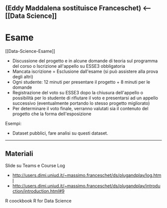 (Eddy Maddalena sostituisce Franceschet)
<-- [[Data Science]]
----
# Esame

[[Data-Science-Esame]]
-   ﻿﻿Discussione del progetto e in alcune domande di teoria sul programma del corso o Iscrizione all'appello su ESSE3 obbligatoria
-   ﻿﻿Mancata iscrizione = Esclusione dall'esame (si può assistere alla prova degli altri)
-   ﻿﻿Ogni studente: 12 minuti per presentare il progetto + 8 minuti per le domande
-   ﻿﻿Registrazione del voto su ESSE3 dopo la chiusura dell'appello o possibilità per lo studente di rifiutare il voto e presentarsi ad un appello successivo (eventualmente portando lo stesso progetto migliorato)
-   ﻿﻿Per determinare il voto finale, verranno valutati sia il contenuto del progetto che la forma dell'esposizione

Esempi: 
- Dataset pubblici, fare analisi su questi dataset. 

---
## Materiali
Slide su Teams e Course Log
- http://users.dimi.uniud.it/~massimo.franceschet/ds/plugandplay/log.html
- http://users.dimi.uniud.it/~massimo.franceschet/ds/plugandplay/introduction/introduction.html#9

R coockbook
R for Data Science
